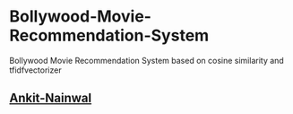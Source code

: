 # Bollywood-Movie-Recommendation-System
Bollywood Movie Recommendation System based on cosine similarity and tfidfvectorizer

## [Ankit-Nainwal](https://github.com/nano-bot01)

